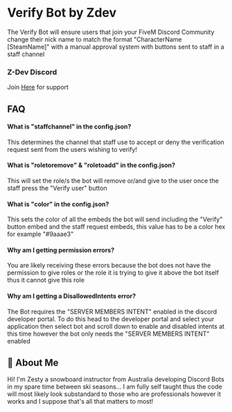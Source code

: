 
# Verify Bot by Zdev
The Verify Bot will ensure users that join your FiveM Discord Community change their nick name to match the format "CharacterName [SteamName]" with a manual approval system with buttons sent to staff in a staff channel


### Z-Dev Discord
Join [Here](https://discord.gg/5ernDVrE6D) for support


## FAQ

#### What is "staffchannel" in the config.json?

This determines the channel that staff use to accept or deny the verification request sent from the users wishing to verify!

#### What is "roletoremove" &  "roletoadd" in the config.json?

This will set the role/s the bot will remove or/and give to the user once the staff press the "Verify user" button 

#### What is "color" in the config.json?

This sets the color of all the embeds the bot will send including the "Verify" button embed and the staff request embeds, this value has to be a color hex for example "#9aaae3"

#### Why am I getting permission errors?

You are likely receiving these errors because the bot does not have the permission to give roles or the role it is trying to give it above the bot itself thus it cannot give this role

#### Why am I getting a DisallowedIntents error?

The Bot requires the "SERVER MEMBERS INTENT" enabled in the discord developer portal. To do this head to the developer portal and select your application then select bot and scroll down to enable and disabled intents at this time however the bot only needs the "SERVER MEMBERS INTENT" enabled


## 🚀 About Me
Hi! I'm Zesty a snowboard instructor from Australia developing Discord Bots in my spare time between ski seasons... I am fully self taught thus the code will most likely look substandard to those who are professionals however it works and I suppose that's all that matters to most!
